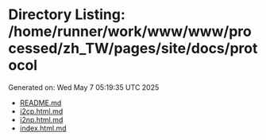 # Directory Listing: /home/runner/work/www/www/processed/zh_TW/pages/site/docs/protocol
Generated on: Wed May  7 05:19:35 UTC 2025

- [README.md](README.md)
- [i2cp.html.md](i2cp.html.md)
- [i2np.html.md](i2np.html.md)
- [index.html.md](index.html.md)
